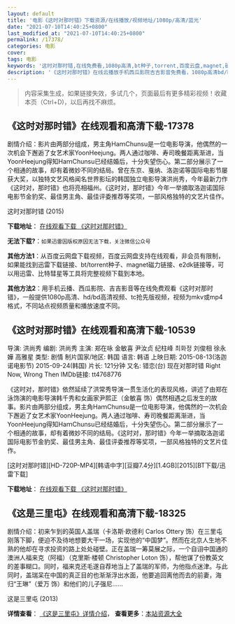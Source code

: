 ```yaml
---
layout: default
title: '电影《这时对那时错》下载资源/在线播放/视频地址/1080p/高清/蓝光'
date: "2021-07-10T14:40:25+0800"
last_modified_at: "2021-07-10T14:40:25+0800"
permalink: /17378/
categories: 电影
cover:
tags: 电影
keywords: '这时对那时错,在线免费看,1080p高清,bt种子,torrent,百度云盘,magnet,磁力链,迅雷下载资源'
description: '《这时对那时错》在线云播放手机西瓜影院吉吉影音免费看，1080p高清bd/hd未删减完整版和tc抢先枪版，mkv/mp4格式，附带bt/torrent种子、magnet/磁力链、百度云盘、网盘资源迅雷下载链接'
---
```


>内容采集生成，如果链接失效，多试几个，页面最后有更多精彩视频！收藏本页（Ctrl+D)，以后再找不麻烦。


## 《这时对那时错》在线观看和高清下载-17378

剧情介绍：影片由两部分组成，男主角HaｍChunsu是一位电影导演，他偶然的一次机会下邂逅了女艺术家YoonHeejung。两人通过咖啡、寿司晚餐距离渐进，当YoonHeejung得知HaｍChunsu已经结婚后，十分失望伤心。第二部分展示了一个相通的故事，却有着微妙不同的结局。曾在东京、戛纳、洛迦诺等国际电影节屡获大奖，以独特文艺风格闻名世界影坛的韩国独立电影导演洪尚秀，今年最新力作《这时对，那时错》也将亮相福州。《这时对，那时错》今年一举摘取洛迦诺国际电影节金豹奖、最佳男主角、最佳评委推荐等奖项，一部风格独特的文艺片佳作。


这时对那时错 (2015)

**下载地址**： [在线观看下载 《这时对那时错》](https://www.btbtdy.me/btdy/dy3619.html) 


**无法下载?**：`如果迅雷因版权原因无法下载，关注微信公众号 `

**其他方法1**：从百度云网盘下载视频，百度云网盘支持在线观看，非会员有限制，如果能找到迅雷下载链接、bt/torrent种子、magnet磁力链接、e2dk链接等，可以用迅雷、比特彗星等工具将完整视频下载到本地。

**其他方法2**：用手机云播、西瓜影院、吉吉影音等在线免费观看《这时对那时错》，一般提供1080p高清、hd/bd高清视频、tc抢先版视频，视频为mkv或mp4格式，不同站点视频质量和播放速度不同。


## 《这时对那时错》在线观看和高清下载-10539

导演: 洪尚秀 编剧: 洪尚秀 主演: 郑在咏 金敏喜 尹汝贞 纪柱峰 최화정 刘俊相 徐永嬅 高雅星 类型: 剧情 制片国家/地区: 韩国 语言: 韩语 上映日期: 2015-08-13(洛迦诺电影节) 2015-09-24(韩国) 片长: 121分钟 又名: 错恋(台) 现在对那时错 Right Now, Wrong Then IMDb链接: tt4768776

《这时对，那时错》依然延续了洪常秀导演一贯生活化的表现风格，讲述了由郑在泳饰演的电影导演韩千秀和女画家尹熙正（金敏喜 饰）偶然相遇之后发生的故事。影片由两部分组成，男主角HaｍChunsu是一位电影导演，他偶然的一次机会下邂逅了女艺术家YoonHeejung。两人通过咖啡、寿司晚餐距离渐进，当YoonHeejung得知HaｍChunsu已经结婚后，十分失望伤心。第二部分展示了一个相通的故事，却有着微妙不同的结局。《这时对，那时错》今年一举摘取洛迦诺国际电影节金豹奖、最佳男主角、最佳评委推荐等奖项，一部风格独特的文艺片佳作。


[这时对那时错][HD-720P-MP4][韩语中字][豆瓣7.4分][1.4GB][2015][BT下载/迅雷下载]

**下载地址**： [在线观看下载 《这时对那时错》](https://www.btdx8.com/torrent/right_now_wrong_then_2015.html) 


## 《这是三里屯》在线观看和高清下载-18325

剧情介绍：初来乍到的英国人盖瑞（卡洛斯·欧德利 Carlos Ottery 饰）在三里屯刚落下脚，便迫不及待地想要大干一场，实现他的“中国梦”。然而在北京人生地不熟的他却在寻求投资的路上处处碰壁。正在盖瑞一筹莫展之际，一个自诩中国通的澳洲人福来克（阿福）（克里斯·楼顿 Christopher Loton 饰），帮他谋了份教英文的差事糊口。同时，福来克还毛遂自荐地当上了盖瑞的军师，为他指点迷津。与此同时，盖瑞呆在中国的真正目的也渐渐浮出水面，他要追回离他而去的前妻，海归“王琳”（爱万 饰）和他们的儿子强尼……


这是三里屯 (2013)

**详情查看**： [《这是三里屯》详情介绍](/movie/18325/)， **查看更多**：[本站资源大全](/movie/t/all/)

